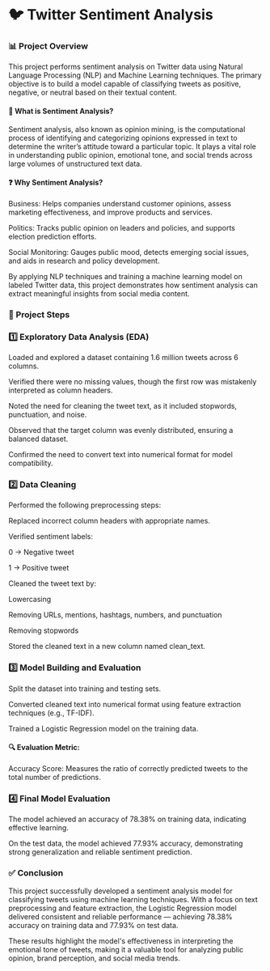 # 🐦 Twitter Sentiment Analysis

### 📊 **Project Overview**

This project performs sentiment analysis on Twitter data using Natural Language Processing (NLP) and Machine Learning techniques. The primary objective is to build a model capable of classifying tweets as positive, negative, or neutral based on their textual content.

#### 💬 **What is Sentiment Analysis?**

Sentiment analysis, also known as opinion mining, is the computational process of identifying and categorizing opinions expressed in text to determine the writer’s attitude toward a particular topic. It plays a vital role in understanding public opinion, emotional tone, and social trends across large volumes of unstructured text data.

#### ❓ Why Sentiment Analysis?

Business: Helps companies understand customer opinions, assess marketing effectiveness, and improve products and services.

Politics: Tracks public opinion on leaders and policies, and supports election prediction efforts.

Social Monitoring: Gauges public mood, detects emerging social issues, and aids in research and policy development.

By applying NLP techniques and training a machine learning model on labeled Twitter data, this project demonstrates how sentiment analysis can extract meaningful insights from social media content.

### 🔁 Project Steps

### 1️⃣ Exploratory Data Analysis (EDA)

Loaded and explored a dataset containing 1.6 million tweets across 6 columns.

Verified there were no missing values, though the first row was mistakenly interpreted as column headers.

Noted the need for cleaning the tweet text, as it included stopwords, punctuation, and noise.

Observed that the target column was evenly distributed, ensuring a balanced dataset.

Confirmed the need to convert text into numerical format for model compatibility.

### 2️⃣ Data Cleaning

Performed the following preprocessing steps:

Replaced incorrect column headers with appropriate names.

Verified sentiment labels:

0 → Negative tweet

1 → Positive tweet

Cleaned the tweet text by:

Lowercasing

Removing URLs, mentions, hashtags, numbers, and punctuation

Removing stopwords

Stored the cleaned text in a new column named clean_text.

### 3️⃣ Model Building and Evaluation

Split the dataset into training and testing sets.

Converted cleaned text into numerical format using feature extraction techniques (e.g., TF-IDF).

Trained a Logistic Regression model on the training data.

#### 🔍 Evaluation Metric:

Accuracy Score: Measures the ratio of correctly predicted tweets to the total number of predictions.

### 4️⃣ Final Model Evaluation

The model achieved an accuracy of 78.38% on training data, indicating effective learning.

On the test data, the model achieved 77.93% accuracy, demonstrating strong generalization and reliable sentiment prediction.

### ✅ Conclusion

This project successfully developed a sentiment analysis model for classifying tweets using machine learning techniques. With a focus on text preprocessing and feature extraction, the Logistic Regression model delivered consistent and reliable performance — achieving 78.38% accuracy on training data and 77.93% on test data.

These results highlight the model's effectiveness in interpreting the emotional tone of tweets, making it a valuable tool for analyzing public opinion, brand perception, and social media trends.











